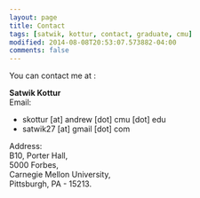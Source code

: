```yaml
---
layout: page
title: Contact
tags: [satwik, kottur, contact, graduate, cmu]
modified: 2014-08-08T20:53:07.573882-04:00
comments: false
---
```


You can contact me at :

**Satwik Kottur**  
Email:  

* skottur [at] andrew [dot] cmu [dot] edu
* satwik27 [at] gmail [dot] com

Address:  
B10, Porter Hall,  
5000 Forbes,  
Carnegie Mellon University,  
Pittsburgh, PA - 15213.  
